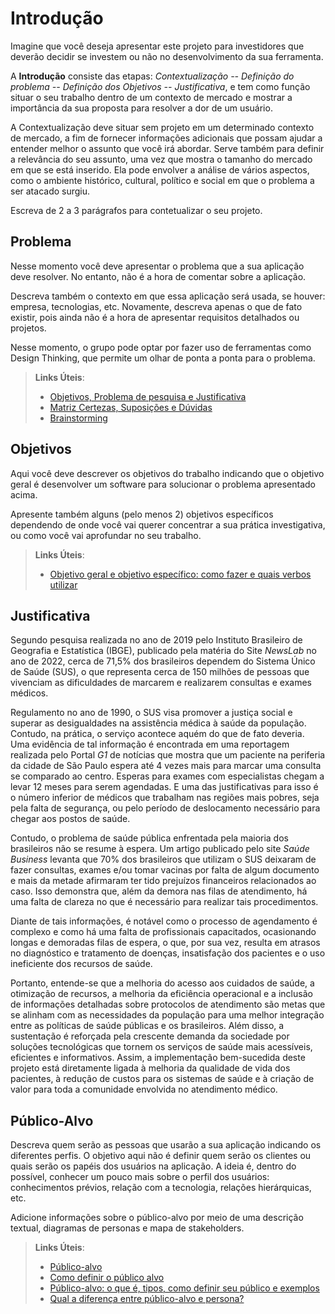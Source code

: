 # Introdução

Imagine que você deseja apresentar este projeto para investidores que deverão decidir se investem ou não no desenvolvimento da sua ferramenta.

A **Introdução** consiste das etapas: *Contextualização -- Definição do problema -- Definição dos Objetivos -- Justificativa*, e tem como função situar o seu trabalho dentro de um contexto de mercado e mostrar a importância da sua proposta para resolver a dor de um usuário.


A Contextualização deve situar sem projeto em um determinado contexto de mercado, a fim de fornecer informações adicionais que possam ajudar a entender melhor o assunto que você irá abordar. Serve também para definir a relevância do seu assunto, uma vez que mostra o tamanho do mercado em que se está inserido. Ela pode envolver a análise de vários aspectos, como o ambiente histórico, cultural, político e social em que o problema a ser atacado surgiu.

Escreva de 2 a 3 parágrafos para contetualizar o seu projeto.

## Problema

Nesse momento você deve apresentar o problema que a sua aplicação deve  resolver. No entanto, não é a hora de comentar sobre a aplicação.

Descreva também o contexto em que essa aplicação será usada, se  houver: empresa, tecnologias, etc. Novamente, descreva apenas o que de  fato existir, pois ainda não é a hora de apresentar requisitos  detalhados ou projetos.

Nesse momento, o grupo pode optar por fazer uso  de ferramentas como Design Thinking, que permite um olhar de ponta a ponta para o problema.

> **Links Úteis**:
> - [Objetivos, Problema de pesquisa e Justificativa](https://medium.com/@versioparole/objetivos-problema-de-pesquisa-e-justificativa-c98c8233b9c3)
> - [Matriz Certezas, Suposições e Dúvidas](https://medium.com/educa%C3%A7%C3%A3o-fora-da-caixa/matriz-certezas-suposi%C3%A7%C3%B5es-e-d%C3%BAvidas-fa2263633655)
> - [Brainstorming](https://www.euax.com.br/2018/09/brainstorming/)

## Objetivos

Aqui você deve descrever os objetivos do trabalho indicando que o objetivo geral é desenvolver um software para solucionar o problema apresentado acima. 

Apresente também alguns (pelo menos 2) objetivos específicos dependendo de onde você vai querer concentrar a sua prática investigativa, ou como você vai aprofundar no seu trabalho.
 
> **Links Úteis**:
> - [Objetivo geral e objetivo específico: como fazer e quais verbos utilizar](https://blog.mettzer.com/diferenca-entre-objetivo-geral-e-objetivo-especifico/)

## Justificativa

Segundo pesquisa realizada no ano de 2019 pelo Instituto Brasileiro de Geografia e Estatística (IBGE), publicado pela matéria do Site _NewsLab_ no ano de 2022, cerca de 71,5% dos brasileiros dependem do Sistema Único de Saúde (SUS), o que representa cerca de 150 milhões de pessoas que vivenciam as dificuldades de marcarem e realizarem consultas e exames médicos.

Regulamento no ano de 1990, o SUS visa promover a justiça social e superar as desigualdades na assistência médica à saúde da população. Contudo, na prática, o serviço acontece aquém do que de fato deveria. Uma evidência de tal informação é encontrada em uma reportagem realizada pelo Portal _G1_ de notícias que mostra que um paciente na periferia da cidade de São Paulo espera até 4 vezes mais para marcar uma consulta se comparado ao centro. Esperas para exames com especialistas chegam a levar 12 meses para serem agendadas. E uma das justificativas para isso é o número inferior de médicos que trabalham nas regiões mais pobres, seja pela falta de segurança, ou pelo período de deslocamento necessário para chegar aos postos de saúde.

Contudo, o problema de saúde pública enfrentada pela maioria dos brasileiros não se resume à espera. Um artigo publicado pelo site _Saúde Business_ levanta que 70% dos brasileiros que utilizam o SUS deixaram de fazer consultas, exames e/ou tomar vacinas por falta de algum documento e mais da metade afirmaram ter tido prejuízos financeiros relacionados ao caso. Isso demonstra que, além da demora nas filas de atendimento, há uma falta de clareza no que é necessário para realizar tais procedimentos.

Diante de tais informações, é notável como o processo de agendamento é complexo e como há uma falta de profissionais capacitados, ocasionando longas e demoradas filas de espera, o que, por sua vez, resulta em atrasos no diagnóstico e tratamento de doenças, insatisfação dos pacientes e o uso ineficiente dos recursos de saúde.

Portanto, entende-se que a melhoria do acesso aos cuidados de saúde, a otimização de recursos, a melhoria da eficiência operacional e a inclusão de informações detalhadas sobre protocolos de atendimento são metas que se alinham com as necessidades da população para uma melhor integração entre as políticas de saúde públicas e os brasileiros. Além disso, a sustentação é reforçada pela crescente demanda da sociedade por soluções tecnológicas que tornem os serviços de saúde mais acessíveis, eficientes e informativos. Assim, a implementação bem-sucedida deste projeto está diretamente ligada à melhoria da qualidade de vida dos pacientes, à redução de custos para os sistemas de saúde e à criação de valor para toda a comunidade envolvida no atendimento médico.

## Público-Alvo

Descreva quem serão as pessoas que usarão a sua aplicação indicando os diferentes perfis. O objetivo aqui não é definir quem serão os clientes ou quais serão os papéis dos usuários na aplicação. A ideia é, dentro do possível, conhecer um pouco mais sobre o perfil dos usuários: conhecimentos prévios, relação com a tecnologia, relações
hierárquicas, etc.

Adicione informações sobre o público-alvo por meio de uma descrição textual, diagramas de personas e mapa de stakeholders.

> **Links Úteis**:
> - [Público-alvo](https://blog.hotmart.com/pt-br/publico-alvo/)
> - [Como definir o público alvo](https://exame.com/pme/5-dicas-essenciais-para-definir-o-publico-alvo-do-seu-negocio/)
> - [Público-alvo: o que é, tipos, como definir seu público e exemplos](https://klickpages.com.br/blog/publico-alvo-o-que-e/)
> - [Qual a diferença entre público-alvo e persona?](https://rockcontent.com/blog/diferenca-publico-alvo-e-persona/)
